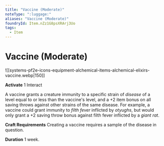 ```yaml
---
title: "Vaccine (Moderate)"
noteType: ":luggage:"
aliases: "Vaccine (Moderate)"
foundryId: Item.nZz1G8psXRArj3Uo
tags:
  - Item
---
```


# Vaccine (Moderate)
![[systems-pf2e-icons-equipment-alchemical-items-alchemical-elixirs-vaccine.webp|150]]

**Activate** 1 Interact

A vaccine grants a creature immunity to a specific strain of _disease_ of a level equal to or less than the vaccine's level, and a +2 item bonus on all saving throws against other strains of the same disease. For example, a vaccine could grant immunity to _filth fever_ inflicted by _otyughs_, but would only grant a +2 saving throw bonus against filth fever inflicted by a _giant rat_.

**Craft Requirements** Creating a vaccine requires a sample of the disease in question.

**Duration** 1 week.
